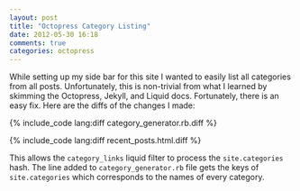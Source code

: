 ```yaml
---
layout: post
title: "Octopress Category Listing"
date: 2012-05-30 16:18
comments: true
categories: octopress
---
```


While setting up my side bar for this site I wanted to easily list all
categories from all posts. Unfortunately, this is non-trivial from what I learned by
skimming the Octopress, Jekyll, and Liquid docs. Fortunately, there is an easy
fix. Here are the diffs of the changes I made:

{% include_code lang:diff category_generator.rb.diff %}

{% include_code lang:diff recent_posts.html.diff %}

This allows the `category_links` liquid filter to process the
`site.categories` hash. The line added to `category_generator.rb` file gets
the keys of `site.categories` which corresponds to the names of every
category.
